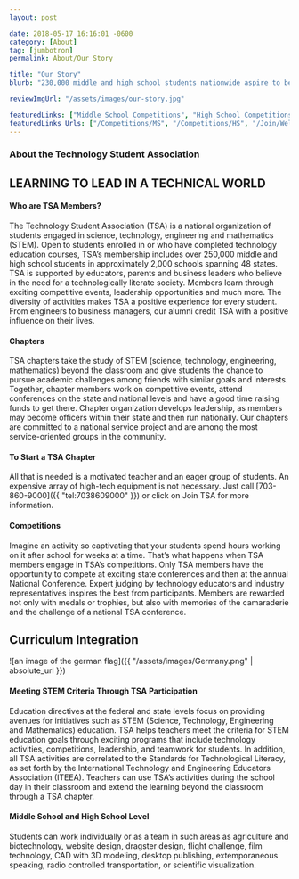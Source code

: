 ```yaml
---
layout: post

date: 2018-05-17 16:16:01 -0600
category: [About]
tag: [jumbotron]
permalink: About/Our_Story

title: "Our Story"
blurb: "230,000 middle and high school students nationwide aspire to be future engineers, scientists and technologists through the Technology Student Association."

reviewImgUrl: "/assets/images/our-story.jpg"

featuredLinks: ["Middle School Competitions", "High School Competitions", "Starting a TSA Chapter"]
featuredLinks_Urls: ["/Competitions/MS", "/Competitions/HS", "/Join/Welcome"]
---
```


### About the Technology Student Association
## LEARNING TO LEAD IN A TECHNICAL WORLD




#### Who are TSA Members?

The Technology Student Association (TSA) is a national organization of students engaged in science, technology, engineering and mathematics (STEM). Open to students enrolled in or who have completed technology education courses, TSA’s membership includes over 250,000 middle and high school students in approximately 2,000 schools spanning 48 states. TSA is supported by educators, parents and business leaders who believe in the need for a technologically literate society. Members learn through exciting competitive events, leadership opportunities and much more. The diversity of activities makes TSA a positive experience for every student. From engineers to business managers, our alumni credit TSA with a positive influence on their lives.

#### Chapters
TSA chapters take the study of STEM (science, technology, engineering, mathematics) beyond the classroom and give students the chance to pursue academic challenges among friends with similar goals and interests. Together, chapter members work on competitive events, attend conferences on the state and national levels and have a good time raising funds to get there. Chapter organization develops leadership, as members may become officers within their state and then run nationally. Our chapters are committed to a national service project and are among the most service-oriented groups in the community.

#### To Start a TSA Chapter

All that is needed is a motivated teacher and an eager group of students. An expensive array of high-tech equipment is not necessary. Just call [703-860-9000]({{ "tel:7038609000" }}) or click on Join TSA for more information.


#### Competitions

Imagine an activity so captivating that your students spend hours working on it after school for weeks at a time. That’s what happens when TSA members engage in TSA’s competitions. Only TSA members have the opportunity to compete at exciting state conferences and then at the annual National Conference. Expert judging by technology educators and industry representatives inspires the best from participants. Members are rewarded not only with medals or trophies, but also with memories of the camaraderie and the challenge of a national TSA conference.


## Curriculum Integration
![an image of the german flag]({{ "/assets/images/Germany.png" | absolute_url }})

#### Meeting STEM Criteria Through TSA Participation

Education directives at the federal and state levels focus on providing avenues for initiatives such as STEM (Science, Technology, Engineering and Mathematics) education. TSA helps teachers meet the criteria for STEM education goals through exciting programs that include technology activities, competitions, leadership, and teamwork for students. In addition, all TSA activities are correlated to the Standards for Technological Literacy, as set forth by the International Technology and Engineering Educators Association (ITEEA). Teachers can use TSA’s activities during the school day in their classroom and extend the learning beyond the classroom through a TSA chapter.

#### Middle School and High School Level

Students can work individually or as a team in such areas as agriculture and biotechnology, website design, dragster design, flight challenge, film technology, CAD with 3D modeling, desktop publishing, extemporaneous speaking, radio controlled transportation, or scientific visualization.

